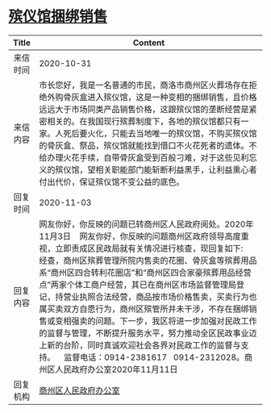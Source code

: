 # <a href="http://www.shangluo.gov.cn/zmhd/ldxxxx.jsp?urltype=leadermail.LeaderMailContentUrl&wbtreeid=1112&leadermailid=6583">殡仪馆捆绑销售</a>
| Title |                                                                                                                                                                                   Content                                                                                                                                                                                   |
|:-----:|-----------------------------------------------------------------------------------------------------------------------------------------------------------------------------------------------------------------------------------------------------------------------------------------------------------------------------------------------------------------------------|
| 来信时间  | 2020-10-31                                                                                                                                                                                                                                                                                                                                                                  |
| 来信内容  | 市长您好，我是一名普通的市民，商洛市商州区火葬场存在拒绝外购骨灰盒进入殡仪馆，这是一种变相的捆绑销售，且价格远远大于市场同类产品销售价格，这跟殡仪馆的垄断经营是紧密相关的。在我国现行殡葬制度下，各地的殡仪馆都只有一家。人死后要火化，只能去当地唯一的殡仪馆，不购买殡仪馆的骨灰盒、祭品，殡仪馆就能找到借口不火花死者的遗体。不给办理火花手续，自带骨灰盒受到百般刁难，对于这些见利忘义的殡仪馆，望相关职能部门能斩断利益黑手，让利益熏心者付出代价，保证殡仪馆不变公益的底色。                                                                                                                                   |
| 回复时间  | 2020-11-03                                                                                                                                                                                                                                                                                                                                                                  |
| 回复内容  | 网友你好，你反映的问题已转商州区人民政府阅处。2020年11月3日    网友你好，你反映的问题商州区政府领导高度重视，立即责成区民政局就有关情况进行核查，现回复如下:    经查，商州区殡葬管理所院内售卖的花圈、骨灰盒等殡葬用品系“商州区四合转利花圈店”和“商州区四合家豪殡葬用品经营点”两家个体工商户经营，其已在商州区市场监督管理局登记，持营业执照合法经营，商品按市场价格售卖，买卖行为也属买卖双方自愿行为，商州区殡管所并未干涉，不存在捆绑销售或变相强卖的问题。下一步，我区将进一步加强对民政工作的监督与管理，不断提升服务水平，努力推动全区民政事业迈上新的台阶，同时真诚欢迎社会各界对民政工作的监督与支持。    监督电话：0914-2381617   0914-2312028。商州区人民政府办公室2020年11月11日 |
| 回复机构  | <a href="../../category/agencies/商州区人民政府办公室.md">商州区人民政府办公室</a>                                                                                                                                                                                                                                                                                                              |